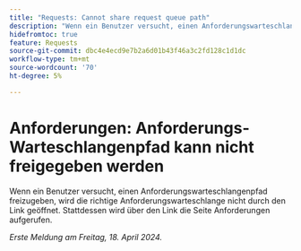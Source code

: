 ```yaml
---
title: "Requests: Cannot share request queue path"
description: "Wenn ein Benutzer versucht, einen Anforderungswarteschlangenpfad freizugeben, öffnet der Link nicht die richtige Anforderungswarteschlange. Stattdessen wird über den Link die Seite Anforderungen aufgerufen."
hidefromtoc: true
feature: Requests
source-git-commit: dbc4e4ecd9e7b2a6d01b43f46a3c2fd128c1d1dc
workflow-type: tm+mt
source-wordcount: '70'
ht-degree: 5%

---
```



# Anforderungen: Anforderungs-Warteschlangenpfad kann nicht freigegeben werden

Wenn ein Benutzer versucht, einen Anforderungswarteschlangenpfad freizugeben, wird die richtige Anforderungswarteschlange nicht durch den Link geöffnet. Stattdessen wird über den Link die Seite Anforderungen aufgerufen.

_Erste Meldung am Freitag, 18. April 2024._
